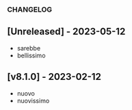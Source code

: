 ### CHANGELOG

## [Unreleased] - 2023-05-12
- sarebbe
- bellissimo

## [v8.1.0] - 2023-02-12
- nuovo 
- nuovissimo

